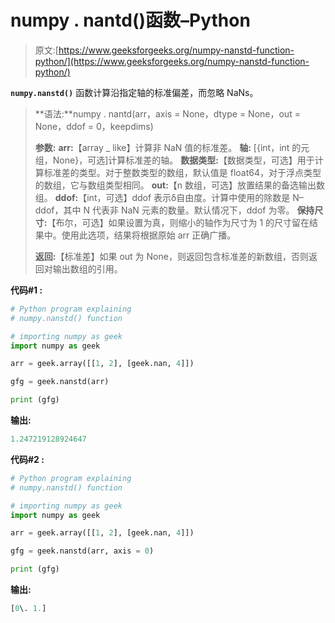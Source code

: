 # numpy . nantd()函数–Python

> 原文:[https://www.geeksforgeeks.org/numpy-nanstd-function-python/](https://www.geeksforgeeks.org/numpy-nanstd-function-python/)

**`numpy.nanstd()`** 函数计算沿指定轴的标准偏差，而忽略 NaNs。

> **语法:**numpy . nantd(arr，axis = None，dtype = None，out = None，ddof = 0，keepdims)
> 
> **参数:**
> **arr:**【array _ like】计算非 NaN 值的标准差。
> **轴:** [{int，int 的元组，None}，可选]计算标准差的轴。
> **数据类型:**【数据类型，可选】用于计算标准差的类型。对于整数类型的数组，默认值是 float64，对于浮点类型的数组，它与数组类型相同。
> **out:**【n 数组，可选】放置结果的备选输出数组。
> **ddof:**【int，可选】ddof 表示δ自由度。计算中使用的除数是 N–ddof，其中 N 代表非 NaN 元素的数量。默认情况下，ddof 为零。
> **保持尺寸:**【布尔，可选】如果设置为真，则缩小的轴作为尺寸为 1 的尺寸留在结果中。使用此选项，结果将根据原始 arr 正确广播。
> 
> **返回:**【标准差】如果 out 为 None，则返回包含标准差的新数组，否则返回对输出数组的引用。

**代码#1 :**

```py
# Python program explaining
# numpy.nanstd() function

# importing numpy as geek 
import numpy as geek 

arr = geek.array([[1, 2], [geek.nan, 4]])

gfg = geek.nanstd(arr)

print (gfg)
```

**输出:**

```py
1.247219128924647

```

**代码#2 :**

```py
# Python program explaining
# numpy.nanstd() function

# importing numpy as geek 
import numpy as geek 

arr = geek.array([[1, 2], [geek.nan, 4]])

gfg = geek.nanstd(arr, axis = 0)

print (gfg)
```

**输出:**

```py
[0\. 1.]

```